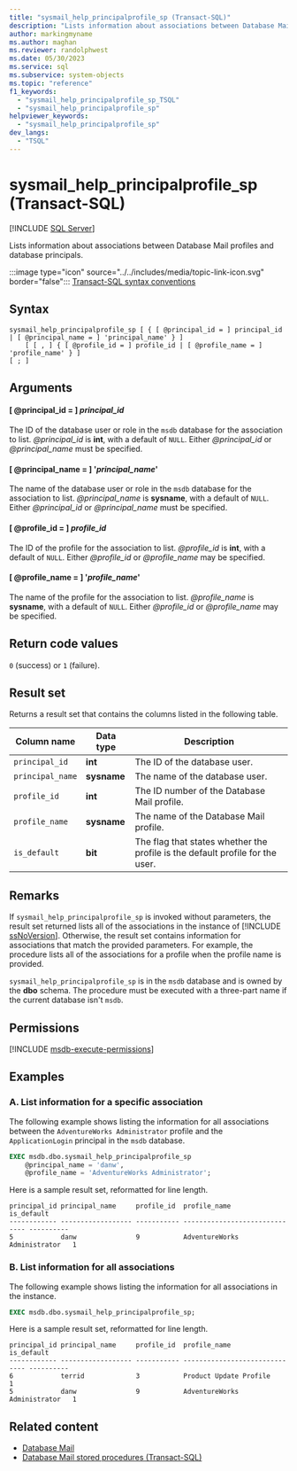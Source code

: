 ```yaml
---
title: "sysmail_help_principalprofile_sp (Transact-SQL)"
description: "Lists information about associations between Database Mail profiles and database principals."
author: markingmyname
ms.author: maghan
ms.reviewer: randolphwest
ms.date: 05/30/2023
ms.service: sql
ms.subservice: system-objects
ms.topic: "reference"
f1_keywords:
  - "sysmail_help_principalprofile_sp_TSQL"
  - "sysmail_help_principalprofile_sp"
helpviewer_keywords:
  - "sysmail_help_principalprofile_sp"
dev_langs:
  - "TSQL"
---
```

# sysmail_help_principalprofile_sp (Transact-SQL)

[!INCLUDE [SQL Server](../../includes/applies-to-version/sqlserver.md)]

Lists information about associations between Database Mail profiles and database principals.

:::image type="icon" source="../../includes/media/topic-link-icon.svg" border="false"::: [Transact-SQL syntax conventions](../../t-sql/language-elements/transact-sql-syntax-conventions-transact-sql.md)

## Syntax

```syntaxsql
sysmail_help_principalprofile_sp [ { [ @principal_id = ] principal_id | [ @principal_name = ] 'principal_name' } ]
    [ [ , ] { [ @profile_id = ] profile_id | [ @profile_name = ] 'profile_name' } ]
[ ; ]
```

## Arguments

#### [ @principal_id = ] *principal_id*

The ID of the database user or role in the `msdb` database for the association to list. *@principal_id* is **int**, with a default of `NULL`. Either *@principal_id* or *@principal_name* must be specified.

#### [ @principal_name = ] '*principal_name*'

The name of the database user or role in the `msdb` database for the association to list. *@principal_name* is **sysname**, with a default of `NULL`. Either *@principal_id* or *@principal_name* must be specified.

#### [ @profile_id = ] *profile_id*

The ID of the profile for the association to list. *@profile_id* is **int**, with a default of `NULL`. Either *@profile_id* or *@profile_name* may be specified.

#### [ @profile_name = ] '*profile_name*'

The name of the profile for the association to list. *@profile_name* is **sysname**, with a default of `NULL`. Either *@profile_id* or *@profile_name* may be specified.

## Return code values

`0` (success) or `1` (failure).

## Result set

Returns a result set that contains the columns listed in the following table.

| Column name | Data type | Description |
| --- | --- | --- |
| `principal_id` | **int** | The ID of the database user. |
| `principal_name` | **sysname** | The name of the database user. |
| `profile_id` | **int** | The ID number of the Database Mail profile. |
| `profile_name` | **sysname** | The name of the Database Mail profile. |
| `is_default` | **bit** | The flag that states whether the profile is the default profile for the user. |

## Remarks

If `sysmail_help_principalprofile_sp` is invoked without parameters, the result set returned lists all of the associations in the instance of [!INCLUDE [ssNoVersion](../../includes/ssnoversion-md.md)]. Otherwise, the result set contains information for associations that match the provided parameters. For example, the procedure lists all of the associations for a profile when the profile name is provided.

`sysmail_help_principalprofile_sp` is in the `msdb` database and is owned by the **dbo** schema. The procedure must be executed with a three-part name if the current database isn't `msdb`.

## Permissions

[!INCLUDE [msdb-execute-permissions](../../includes/msdb-execute-permissions.md)]

## Examples

### A. List information for a specific association

The following example shows listing the information for all associations between the `AdventureWorks Administrator` profile and the `ApplicationLogin` principal in the `msdb` database.

```sql
EXEC msdb.dbo.sysmail_help_principalprofile_sp
    @principal_name = 'danw',
    @profile_name = 'AdventureWorks Administrator';
```

Here is a sample result set, reformatted for line length.

```output
principal_id principal_name     profile_id  profile_name                   is_default
------------ ------------------ ----------- ------------------------------ ----------
5            danw               9           AdventureWorks Administrator   1
```

### B. List information for all associations

The following example shows listing the information for all associations in the instance.

```sql
EXEC msdb.dbo.sysmail_help_principalprofile_sp;
```

Here is a sample result set, reformatted for line length.

```output
principal_id principal_name     profile_id  profile_name                   is_default
------------ ------------------ ----------- ------------------------------ ----------
6            terrid             3           Product Update Profile         1
5            danw               9           AdventureWorks Administrator   1
```

## Related content

- [Database Mail](../database-mail/database-mail.md)
- [Database Mail stored procedures (Transact-SQL)](database-mail-stored-procedures-transact-sql.md)
